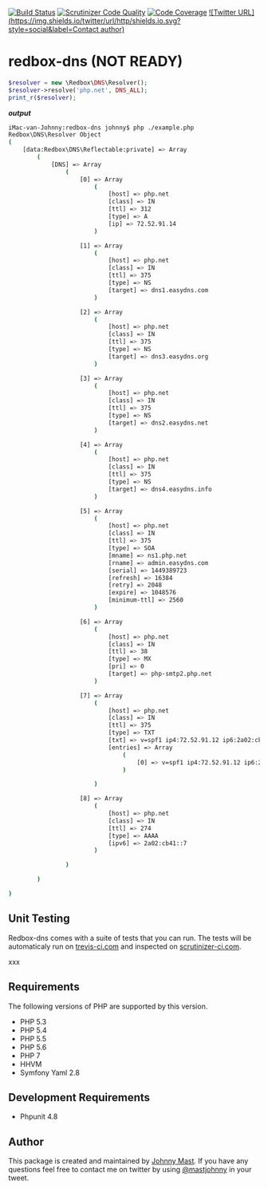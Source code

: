 [![Build Status](https://travis-ci.org/johnnymast/redbox-dns.svg?branch=master)](https://travis-ci.org/johnnymast/redbox-dns)
[![Scrutinizer Code Quality](https://scrutinizer-ci.com/g/johnnymast/redbox-dns/badges/quality-score.png?b=master)](https://scrutinizer-ci.com/g/johnnymast/redbox-dns/?branch=master)
[![Code Coverage](https://scrutinizer-ci.com/g/johnnymast/redbox-dns/badges/coverage.png?b=master)](https://scrutinizer-ci.com/g/johnnymast/redbox-dns/?branch=master)
[![Twitter URL](https://img.shields.io/twitter/url/http/shields.io.svg?style=social&label=Contact author)](https://twitter.com/intent/tweet?text=@mastjohnny)

# redbox-dns (NOT READY)

```PHP
$resolver = new \Redbox\DNS\Resolver();
$resolver->resolve('php.net', DNS_ALL);
print_r($resolver);

```

***output***
```bash
iMac-van-Johnny:redbox-dns johnny$ php ./example.php
Redbox\DNS\Resolver Object
(
    [data:Redbox\DNS\Reflectable:private] => Array
        (
            [DNS] => Array
                (
                    [0] => Array
                        (
                            [host] => php.net
                            [class] => IN
                            [ttl] => 312
                            [type] => A
                            [ip] => 72.52.91.14
                        )

                    [1] => Array
                        (
                            [host] => php.net
                            [class] => IN
                            [ttl] => 375
                            [type] => NS
                            [target] => dns1.easydns.com
                        )

                    [2] => Array
                        (
                            [host] => php.net
                            [class] => IN
                            [ttl] => 375
                            [type] => NS
                            [target] => dns3.easydns.org
                        )

                    [3] => Array
                        (
                            [host] => php.net
                            [class] => IN
                            [ttl] => 375
                            [type] => NS
                            [target] => dns2.easydns.net
                        )

                    [4] => Array
                        (
                            [host] => php.net
                            [class] => IN
                            [ttl] => 375
                            [type] => NS
                            [target] => dns4.easydns.info
                        )

                    [5] => Array
                        (
                            [host] => php.net
                            [class] => IN
                            [ttl] => 375
                            [type] => SOA
                            [mname] => ns1.php.net
                            [rname] => admin.easydns.com
                            [serial] => 1449389723
                            [refresh] => 16384
                            [retry] => 2048
                            [expire] => 1048576
                            [minimum-ttl] => 2560
                        )

                    [6] => Array
                        (
                            [host] => php.net
                            [class] => IN
                            [ttl] => 38
                            [type] => MX
                            [pri] => 0
                            [target] => php-smtp2.php.net
                        )

                    [7] => Array
                        (
                            [host] => php.net
                            [class] => IN
                            [ttl] => 375
                            [type] => TXT
                            [txt] => v=spf1 ip4:72.52.91.12 ip6:2a02:cb41::8 ip4:140.211.15.143 ?all
                            [entries] => Array
                                (
                                    [0] => v=spf1 ip4:72.52.91.12 ip6:2a02:cb41::8 ip4:140.211.15.143 ?all
                                )

                        )

                    [8] => Array
                        (
                            [host] => php.net
                            [class] => IN
                            [ttl] => 274
                            [type] => AAAA
                            [ipv6] => 2a02:cb41::7
                        )

                )

        )

)
```


## Unit Testing

Redbox-dns comes with a suite of tests that you can run. The tests will be automaticaly run on
[trevis-ci.com](https://travis-ci.org/johnnymast/redbox-dns) and inspected on [scrutinizer-ci.com](https://scrutinizer-ci.com/g/johnnymast/redbox-dns/?branch=master).

xxx

## Requirements

The following versions of PHP are supported by this version.

+ PHP 5.3
+ PHP 5.4
+ PHP 5.5
+ PHP 5.6
+ PHP 7
+ HHVM
+ Symfony Yaml 2.8

## Development Requirements

+ Phpunit 4.8


## Author

This package is created and maintained by [Johnny Mast](https://github.com/johnnymast). If you have any questions feel free to contact me on twitter by using [@mastjohnny](https://twitter.com/intent/tweet?text=@mastjohnny) in your tweet.
 
